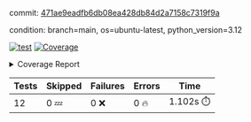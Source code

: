 commit: [471ae9eadfb6db08ea428db84d2a7158c7319f9a](https://github.com/rcmdnk/inherit-docstring/tree/471ae9eadfb6db08ea428db84d2a7158c7319f9a)

condition: branch=main, os=ubuntu-latest, python_version=3.12

[![test](https://github.com/rcmdnk/inherit-docstring/actions/workflows/test.yml/badge.svg)](https://github.com/rcmdnk/inherit-docstring/actions/runs/8166593636)
<a href="https://github.com/rcmdnk/inherit-docstring/blob/471ae9eadfb6db08ea428db84d2a7158c7319f9a/README.md"><img alt="Coverage" src="https://img.shields.io/badge/Coverage-100%25-brightgreen.svg" /></a><details><summary>Coverage Report </summary><table><tr><th>File</th><th>Stmts</th><th>Miss</th><th>Cover</th></tr><tbody><tr><td><b>TOTAL</b></td><td><b>114</b></td><td><b>0</b></td><td><b>100%</b></td></tr></tbody></table></details>

| Tests | Skipped | Failures | Errors | Time |
| ----- | ------- | -------- | -------- | ------------------ |
| 12 | 0 :zzz: | 0 :x: | 0 :fire: | 1.102s :stopwatch: |

